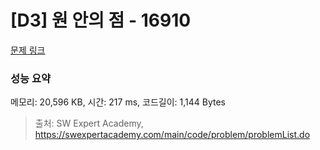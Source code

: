 # [D3] 원 안의 점 - 16910 

[문제 링크](https://swexpertacademy.com/main/code/problem/problemDetail.do?contestProbId=AYcllbDqUVgDFASR) 

### 성능 요약

메모리: 20,596 KB, 시간: 217 ms, 코드길이: 1,144 Bytes



> 출처: SW Expert Academy, https://swexpertacademy.com/main/code/problem/problemList.do